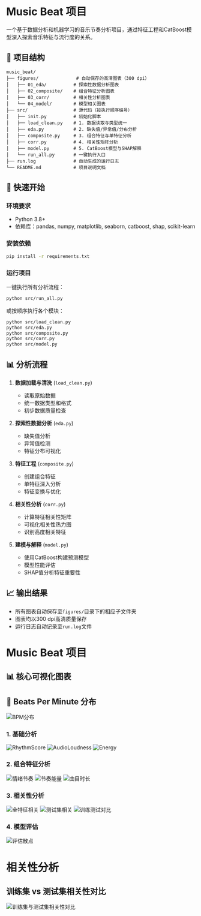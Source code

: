 # Music Beat 项目

一个基于数据分析和机器学习的音乐节奏分析项目，通过特征工程和CatBoost模型深入探索音乐特征与流行度的关系。

## 📁 项目结构

```
music_beat/
├── figures/              # 自动保存的高清图表（300 dpi）
│   ├── 01_eda/          # 探索性数据分析图表
│   ├── 02_composite/    # 组合特征分析图表
│   ├── 03_corr/         # 相关性分析图表
│   └── 04_model/        # 模型相关图表
├── src/                 # 源代码（按执行顺序编号）
│   ├── init.py          # 初始化脚本
│   ├── load_clean.py    # 1. 数据读取与类型统一
│   ├── eda.py           # 2. 缺失值/异常值/分布分析
│   ├── composite.py     # 3. 组合特征与单特征分析
│   ├── corr.py          # 4. 相关性矩阵分析
│   ├── model.py         # 5. CatBoost模型与SHAP解释
│   └── run_all.py       # 一键执行入口
├── run.log              # 自动生成的运行日志
└── README.md            # 项目说明文档
```

## 🚀 快速开始

### 环境要求

- Python 3.8+
- 依赖库：pandas, numpy, matplotlib, seaborn, catboost, shap, scikit-learn

### 安装依赖

```bash
pip install -r requirements.txt
```

### 运行项目

一键执行所有分析流程：

```bash
python src/run_all.py
```

或按顺序执行各个模块：

```bash
python src/load_clean.py
python src/eda.py
python src/composite.py
python src/corr.py
python src/model.py
```

## 📊 分析流程

1. **数据加载与清洗** (`load_clean.py`)
   - 读取原始数据
   - 统一数据类型和格式
   - 初步数据质量检查

2. **探索性数据分析** (`eda.py`)
   - 缺失值分析
   - 异常值检测
   - 特征分布可视化

3. **特征工程** (`composite.py`)
   - 创建组合特征
   - 单特征深入分析
   - 特征变换与优化

4. **相关性分析** (`corr.py`)
   - 计算特征相关性矩阵
   - 可视化相关性热力图
   - 识别高度相关特征

5. **建模与解释** (`model.py`)
   - 使用CatBoost构建预测模型
   - 模型性能评估
   - SHAP值分析特征重要性

## 📈 输出结果

- 所有图表自动保存至`figures/`目录下的相应子文件夹
- 图表均以300 dpi高清质量保存
- 运行日志自动记录至`run.log`文件










# Music Beat 项目

## 📊 核心可视化图表
## 🥁 Beats Per Minute 分布

![BPM分布](figures/eda/BeatsPerMinute.png)

### 1. 基础分析
![RhythmScore](picture/Figure_1.png)
![AudioLoudness](picture/Figure_2.png)
![Energy](picture/Figure_5.png)

### 2. 组合特征分析
![情绪节奏](figures/composite/MoodRhythm.png)
![节奏能量](figures/composite/RhythmEnergy.png)
![曲目时长](figures/composite/TrackDurationMin.png)

### 3. 相关性分析
![全特征相关](figures/corr/corr_Merged_All_Features.png)
![测试集相关](figures/corr/corr_Test_All_Features.png)
![训练测试对比](figures/corr/train_vs_test_corr.png)

### 4. 模型评估
![评估散点](figures/model/eval_scatter.png)


# 相关性分析

## 训练集 vs 测试集相关性对比

![训练集与测试集相关性对比](figures/corr/train_vs_test_corr.png)



